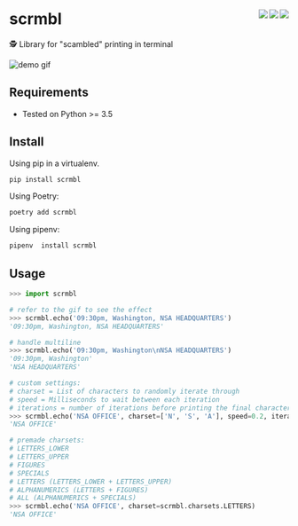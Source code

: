 # scrmbl <a href="https://gitter.im/scrmbl/Lobby"><img align="right" src="https://img.shields.io/badge/chat-on%20gitter-%234FB999.svg"></a><a href="https://coveralls.io/github/etienne-napoleone/scrmbl?branch=develop"><img align="right" src="https://coveralls.io/repos/github/etienne-napoleone/scrmbl/badge.svg?branch=develop"></a><a href="https://travis-ci.org/etienne-napoleone/scrmbl"><img align="right" src="https://travis-ci.org/etienne-napoleone/scrmbl.svg?branch=develop"></a>

🕵️ Library for "scambled" printing in terminal

![demo gif](https://raw.githubusercontent.com/etienne-napoleone/scrmbl/develop/demo.gif)

## Requirements

- Tested on Python >= 3.5

## Install

Using pip in a virtualenv.

```bash
pip install scrmbl
```

Using Poetry:

```bash
poetry add scrmbl
```

Using pipenv:

```bash
pipenv  install scrmbl
```

## Usage

```python
>>> import scrmbl

# refer to the gif to see the effect
>>> scrmbl.echo('09:30pm, Washington, NSA HEADQUARTERS')
'09:30pm, Washington, NSA HEADQUARTERS'

# handle multiline
>>> scrmbl.echo('09:30pm, Washington\nNSA HEADQUARTERS')
'09:30pm, Washington'
'NSA HEADQUARTERS'

# custom settings:
# charset = List of characters to randomly iterate through
# speed = Milliseconds to wait between each iteration
# iterations = number of iterations before printing the final character
>>> scrmbl.echo('NSA OFFICE', charset=['N', 'S', 'A'], speed=0.2, iterations=6)
'NSA OFFICE'

# premade charsets:
# LETTERS_LOWER
# LETTERS_UPPER
# FIGURES
# SPECIALS
# LETTERS (LETTERS_LOWER + LETTERS_UPPER)
# ALPHANUMERICS (LETTERS + FIGURES)
# ALL (ALPHANUMERICS + SPECIALS)
>>> scrmbl.echo('NSA OFFICE', charset=scrmbl.charsets.LETTERS)
'NSA OFFICE'
```
